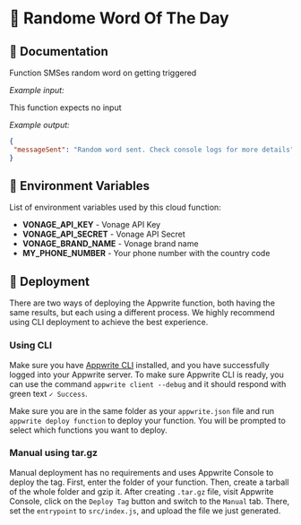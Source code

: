 # 📧 Randome Word Of The Day

## 🤖 Documentation

Function SMSes random word on getting triggered

_Example input:_

This function expects no input

_Example output:_

```json
{
 "messageSent": "Random word sent. Check console logs for more details"
}
```

## 📝 Environment Variables

List of environment variables used by this cloud function:

- **VONAGE_API_KEY** - Vonage API Key
- **VONAGE_API_SECRET** - Vonage API Secret
- **VONAGE_BRAND_NAME** - Vonage brand name
- **MY_PHONE_NUMBER** - Your phone number with the country code

## 🚀 Deployment

There are two ways of deploying the Appwrite function, both having the same results, but each using a different process. We highly recommend using CLI deployment to achieve the best experience.

### Using CLI

Make sure you have [Appwrite CLI](https://appwrite.io/docs/command-line#installation) installed, and you have successfully logged into your Appwrite server. To make sure Appwrite CLI is ready, you can use the command `appwrite client --debug` and it should respond with green text `✓ Success`.

Make sure you are in the same folder as your `appwrite.json` file and run `appwrite deploy function` to deploy your function. You will be prompted to select which functions you want to deploy.

### Manual using tar.gz

Manual deployment has no requirements and uses Appwrite Console to deploy the tag. First, enter the folder of your function. Then, create a tarball of the whole folder and gzip it. After creating `.tar.gz` file, visit Appwrite Console, click on the `Deploy Tag` button and switch to the `Manual` tab. There, set the `entrypoint` to `src/index.js`, and upload the file we just generated.
